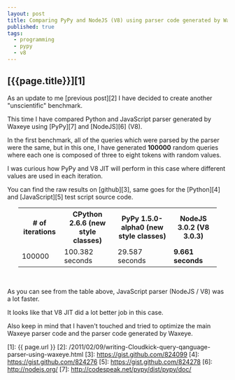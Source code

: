 ```yaml
---
layout: post
title: Comparing PyPy and NodeJS (V8) using parser code generated by Waxeye
published: true
tags:
  - programming
  - pypy
  - v8
---
```


## [{{page.title}}][1]

As an update to me [previous post][2] I have decided to create another "unscientific" benchmark.

This time I have compared Python and JavaScript parser generated by Waxeye using [PyPy][7] and [NodeJS][6] (V8).

In the first benchmark, all of the queries which were parsed by the parser were the same, but in this one, I have generated **100000** random queries where each one is composed of three to eight tokens with random values.

I was curious how PyPy and V8 JIT will perform in this case where different values are used in each iteration.

You can find the raw results on [github][3], same goes for the [Python][4] and [JavaScript][5] test script source code.

<div style="text-align:center;">
<table style="width: 90%;margin-left:5%; margin-right:5%;">
<tr>
  <th># of iterations</th>
  <th>CPython 2.6.6 (new style classes)</th>
  <th>PyPy 1.5.0-alpha0 (new style classes)</th>
  <th>NodeJS 3.0.2 (V8 3.0.3)</th>
</tr>
<tr>
  <td>100000</td>
  <td>100.382 seconds</td>
  <td>29.587 seconds</td>
  <td><strong>9.661 seconds</strong></td>
</tr>
</table>
</div>
<br />

As you can see from the table above, JavaScript parser (NodeJS / V8) was a lot faster.

It looks like that V8 JIT did a lot better job in this case.

Also keep in mind that I haven't touched and tried to optimize the main Waxeye parser code and the parser code generated by Waxeye.

[1]: {{ page.url }}
[2]: /2011/02/09/writing-Cloudkick-query-qanguage-parser-using-waxeye.html
[3]: https://gist.github.com/824099
[4]: https://gist.github.com/824276
[5]: https://gist.github.com/824278
[6]: http://nodejs.org/
[7]: http://codespeak.net/pypy/dist/pypy/doc/
